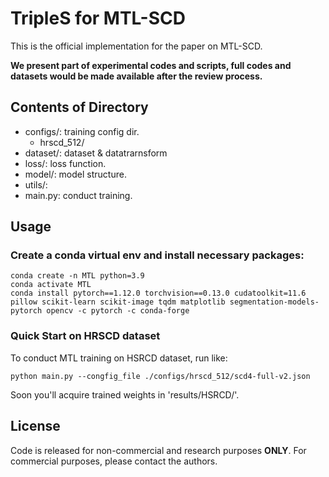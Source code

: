 # TripleS for MTL-SCD

This is the official implementation for the paper on MTL-SCD.

**We present part of experimental codes and scripts, full codes and datasets would be made available after the review process.**

## Contents of Directory

* configs/: training config dir.
  * hrscd_512/
* dataset/: dataset & datatrarnsform
* loss/: loss function.
* model/: model structure.
* utils/:
* main.py: conduct training.

## Usage

### Create a conda virtual env and install necessary packages:

```shell
conda create -n MTL python=3.9
conda activate MTL
conda install pytorch==1.12.0 torchvision==0.13.0 cudatoolkit=11.6 pillow scikit-learn scikit-image tqdm matplotlib segmentation-models-pytorch opencv -c pytorch -c conda-forge
```

### Quick Start on HRSCD dataset

To conduct MTL training on HSRCD dataset, run like:

```shell
python main.py --congfig_file ./configs/hrscd_512/scd4-full-v2.json
```

Soon you'll acquire trained weights in 'results/HSRCD/'.

## License

Code is released for non-commercial and research purposes **ONLY**. For commercial purposes, please contact the authors.
